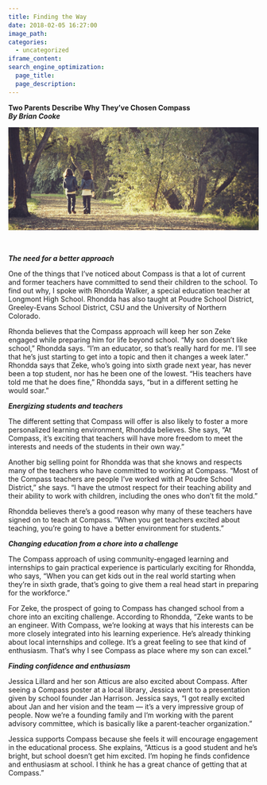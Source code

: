 ```yaml
---
title: Finding the Way
date: 2018-02-05 16:27:00
image_path:
categories:
  - uncategorized
iframe_content:
search_engine_optimization:
  page_title:
  page_description:
---
```



**Two Parents Describe Why They’ve Chosen Compass<br>*By Brian Cooke***

![Photo by Jamie Taylor on Unsplash](/assets/images/versions/fullsizeoutput-5f9---x----3207-1320x---.jpeg)

&nbsp;

***The need for a better approach***

One of the things that I’ve noticed about Compass is that a lot of current and former teachers have committed to send their children to the school. To find out why, I spoke with Rhondda Walker, a special education teacher at Longmont High School. Rhondda has also taught at Poudre School District, Greeley-Evans School District, CSU and the University of Northern Colorado.

Rhonda believes that the Compass approach will keep her son Zeke engaged while preparing him for life beyond school. “My son doesn’t like school,” Rhondda says. “I’m an educator, so that’s really hard for me. I’ll see that he’s just starting to get into a topic and then it changes a week later.” Rhondda says that Zeke, who’s going into sixth grade next year, has never been a top student, nor has he been one of the lowest. “His teachers have told me that he does fine,” Rhondda says, “but in a different setting he would soar.”

***Energizing students and teachers***

The different setting that Compass will offer is also likely to foster a more personalized learning environment, Rhondda believes. She says, “At Compass, it’s exciting that teachers will have more freedom to meet the interests and needs of the students in their own way.”

Another big selling point for Rhondda was that she knows and respects many of the teachers who have committed to working at Compass. “Most of the Compass teachers are people I’ve worked with at Poudre School District,” she says. “I have the utmost respect for their teaching ability and their ability to work with children, including the ones who don’t fit the mold.”

Rhondda believes there’s a good reason why many of these teachers have signed on to teach at Compass. “When you get teachers excited about teaching, you’re going to have a better environment for students.”

***Changing education from a chore into a challenge***

The Compass approach of using community-engaged learning and internships to gain practical experience is particularly exciting for Rhondda, who says, “When you can get kids out in the real world starting when they’re in sixth grade, that’s going to give them a real head start in preparing for the workforce.”

For Zeke, the prospect of going to Compass has changed school from a chore into an exciting challenge. According to Rhondda, “Zeke wants to be an engineer. With Compass, we’re looking at ways that his interests can be more closely integrated into his learning experience. He’s already thinking about local internships and college. It’s a great feeling to see that kind of enthusiasm. That’s why I see Compass as place where my son can excel.”

***Finding confidence and enthusiasm***

Jessica Lillard and her son Atticus are also excited about Compass. After seeing a Compass poster at a local library, Jessica went to a presentation given by school founder Jan Harrison. Jessica says, “I got really excited about Jan and her vision and the team — it’s a very impressive group of people. Now we’re a founding family and I’m working with the parent advisory committee, which is basically like a parent-teacher organization.”

Jessica supports Compass because she feels it will encourage engagement in the educational process. She explains, “Atticus is a good student and he’s bright, but school doesn’t get him excited. I’m hoping he finds confidence and enthusiasm at school. I think he has a great chance of getting that at Compass.”